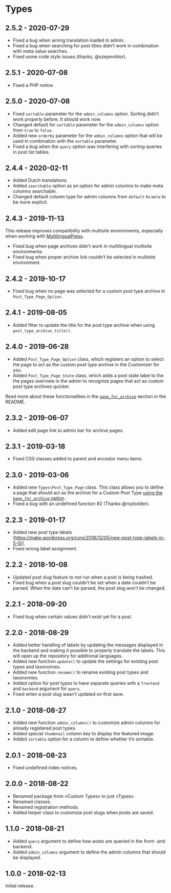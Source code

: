 # Types

## 2.5.2 - 2020-07-29

- Fixed a bug when wrong translation loaded in admin.
- Fixed a bug when searching for post titles didn’t work in combination with meta value searches.
- Fixed some code style issues (thanks, @szepeviktor).

## 2.5.1 - 2020-07-08

- Fixed a PHP notice.

## 2.5.0 - 2020-07-08

- Fixed `sortable` parameter for the `admin_columns` option. Sorting didn’t work properly before. It should work now.
- Changed default for `sortable` parameter for the `admin_columns` option from `true` to `false`.
- Added new `orderby` parameter for the `admin_columns` option that will be used in combination with the `sortable` parameter.
- Fixed a bug when the `query` option was interfering with sorting queries in post list tables.

## 2.4.4 - 2020-02-11

- Added Dutch translations.
- Added `searchable` option as an option for admin columns to make meta columns searchable.
- Changed default column type for admin columns from `default` to `meta` to be more explicit.

## 2.4.3 - 2019-11-13

This release improves compatibility with multisite environments, especially when working with [MultilingualPress](https://multilingualpress.de/).

- Fixed bug when page archives didn’t work in multilingual multisite environments.
- Fixed bug when proper archive link couldn’t be selected in multisite environment.

## 2.4.2 - 2019-10-17

- Fixed bug when no page was selected for a custom post type archive in `Post_Type_Page_Option`.

## 2.4.1 - 2019-08-05

- Added filter to update the title for the post type archive when using `post_type_archive_title()`.

## 2.4.0 - 2019-06-28

- Added `Post_Type_Page_Option` class, which registers an option to select the page to act as the custom post type archive in the Customizer for you.
- Added `Post_Type_Page_State` class, which adds a post state label to the the pages overview in the admin to recognize pages that act as custom post type archives quicker.

Read more about these functionalities in the [`page_for_archive`](https://github.com/mindkomm/types#page_for_archive) section in the README.

## 2.3.2 - 2019-06-07

- Added edit page link to admin bar for archive pages.

## 2.3.1 - 2019-03-18

- Fixed CSS classes added to parent and ancestor menu items.

## 2.3.0 - 2019-03-06

- Added new `Types\Post_Type_Page` class. This class allows you to define a page that should act as the archive for a Custom Post Type [using the `page_for_archive` option](https://github.com/mindkomm/types#page_for_archive).
- Fixed a bug with an undefined function #2 (Thanks @roylodder). 

## 2.2.3 - 2019-01-17

- Added new post type labels (<https://make.wordpress.org/core/2018/12/05/new-post-type-labels-in-5-0/>).
- Fixed wrong label assignment.

## 2.2.2 - 2018-10-08

- Updated post slug feature to not run when a post is being trashed.
- Fixed bug when a post slug couldn’t be set when a date couldn’t be parsed. When the date can’t be parsed, the post slug won’t be changed.

## 2.2.1 - 2018-09-20

- Fixed bug when certain values didn’t exist yet for a post.

## 2.2.0 - 2018-08-29

- Added better handling of labels by updating the messages displayed in the backend and making it possible to properly translate the labels. This will open up the repository for additional languages.
- Added new function `update()` to update the settings for existing post types and taxonomies.
- Added new function `rename()` to rename existing post types and taxonomies.
- Added option for post types to have separate queries with a `frontend` and `backend` argument for `query`.
- Fixed when a post slug wasn’t updated on first save.

## 2.1.0 - 2018-08-27

- Added new function `admin_columns()` to customize admin columns for already registered post types.
- Added special `thumbnail` column key to display the featured image.
- Added `sortable` option for a column to define whether it’s sortable.

## 2.0.1 - 2018-08-23

- Fixed undefined index notices.

## 2.0.0 - 2018-08-22

- Renamed package from «Custom Types» to just «Types».
- Renamed classes.
- Renamed registration methods.
- Added helper class to customize post slugs when posts are saved.

## 1.1.0 - 2018-08-21

- Added `query` argument to define how posts are queried in the front- and backend.
- Added `admin_columns` argument to define the admin columns that should be displayed.

## 1.0.0 - 2018-02-13

Initial release.
